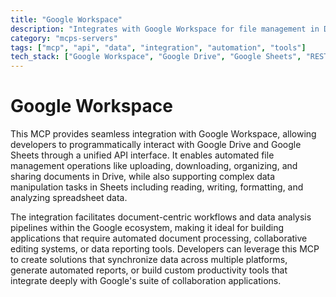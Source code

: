 ```yaml
---
title: "Google Workspace"
description: "Integrates with Google Workspace for file management in Drive and data manipulation in Sheets, enabling document-centric workflows."
category: "mcps-servers"
tags: ["mcp", "api", "data", "integration", "automation", "tools"]
tech_stack: ["Google Workspace", "Google Drive", "Google Sheets", "REST API", "Cloud Storage"]
---
```


# Google Workspace

This MCP provides seamless integration with Google Workspace, allowing developers to programmatically interact with Google Drive and Google Sheets through a unified API interface. It enables automated file management operations like uploading, downloading, organizing, and sharing documents in Drive, while also supporting complex data manipulation tasks in Sheets including reading, writing, formatting, and analyzing spreadsheet data.

The integration facilitates document-centric workflows and data analysis pipelines within the Google ecosystem, making it ideal for building applications that require automated document processing, collaborative editing systems, or data reporting tools. Developers can leverage this MCP to create solutions that synchronize data across multiple platforms, generate automated reports, or build custom productivity tools that integrate deeply with Google's suite of collaboration applications.
